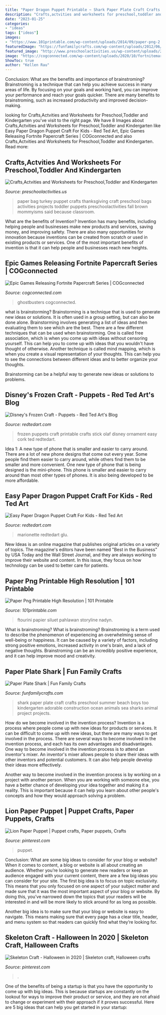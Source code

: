 ```yaml
---
title: "Paper Dragon Puppet Printable ~ Shark Paper Plate Craft Crafts Preschool Summer Beach Boys Too Kindergarten Adorable Construction Ocean Animals Sea Sharks Animal Project Projects"
description: "Crafts,actvities and worksheets for preschool,toddler and kindergarten"
date: "2023-01-25"
categories:
- "ideas"
tags: ["ideas"]
images:
- "https://www.101printable.com/wp-content/uploads/2014/09/paper-png-2.png"
featuredImage: "https://funfamilycrafts.com/wp-content/uploads/2012/06/IMG_7380.jpg"
featured_image: "http://www.preschoolactivities.us/wp-content/uploads/2015/08/Paper-Bag-Turkey-Puppet.jpg"
image: "https://cogconnected.com/wp-content/uploads/2020/10/fortnitemares-papercraft-min.jpg"
ShowToc: true
author: "Kellen Rau"
---
```



Conclusion: What are the benefits and importance of brainstroming?
Brainstroming is a technique that can help you achieve success in many areas of life. By focusing on your goals and working hard, you can improve your performance and reach your goals quicker. There are many benefits to brainstroming, such as increased productivity and improved decision-making.

	

		
looking for Crafts,Actvities and Worksheets for Preschool,Toddler and Kindergarten you've visit to the right page. We have 8 Images about Crafts,Actvities and Worksheets for Preschool,Toddler and Kindergarten like Easy Paper Dragon Puppet Craft For Kids - Red Ted Art, Epic Games Releasing Fortnite Papercraft Series | COGconnected and also Crafts,Actvities and Worksheets for Preschool,Toddler and Kindergarten. Read more:
		
    
## Crafts,Actvities And Worksheets For Preschool,Toddler And Kindergarten

<img loading=lazy src="http://www.preschoolactivities.us/wp-content/uploads/2015/08/Paper-Bag-Turkey-Puppet.jpg" onerror="this.onerror=null;this.src='https://tse2.mm.bing.net/th?id=OIP.BjD-M9ViOwbWjzKHkIeHzQHaJ3&amp;pid=15.1';" alt="Crafts,Actvities and Worksheets for Preschool,Toddler and Kindergarten">

_Source: preschoolactivities.us_

>paper bag turkey puppet crafts thanksgiving craft preschool bags activities projects toddler puppets preschoolactivities fall brown mommyisms said because classroom. 

	

What are the benefits of Invention?
Invention has many benefits, including helping people and businesses make new products and services, saving money, and improving safety. There are also many opportunities for innovation because inventions can be created from scratch or used in existing products or services. One of the most important benefits of invention is that it can help people and businesses reach new heights.

    
## Epic Games Releasing Fortnite Papercraft Series | COGconnected

<img loading=lazy src="https://cogconnected.com/wp-content/uploads/2020/10/fortnitemares-papercraft-min.jpg" onerror="this.onerror=null;this.src='https://tse3.mm.bing.net/th?id=OIP.Byt6zgqjYgmnQ8hF_4iAvQHaEK&amp;pid=15.1';" alt="Epic Games Releasing Fortnite Papercraft Series | COGconnected">

_Source: cogconnected.com_

>ghostbusters cogconnected. 

	

what is brainstorming?
Brainstorming is a technique that is used to generate new ideas or solutions. It is often used in a group setting, but can also be done alone. Brainstorming involves generating a list of ideas and then evaluating them to see which are the best.
There are a few different techniques that can be used when brainstorming. One is called free association, which is when you come up with ideas without censoring yourself. This can help you to come up with ideas that you wouldn't have thought of otherwise. Another technique is called mind mapping, which is when you create a visual representation of your thoughts. This can help you to see the connections between different ideas and to better organize your thoughts.

Brainstorming can be a helpful way to generate new ideas or solutions to problems.

    
## Disney&#039;s Frozen Craft - Puppets - Red Ted Art&#039;s Blog

<img loading=lazy src="http://www.redtedart.com/wp-content/uploads/2014/05/Frozen-Puppets-Printable-Craft.jpg" onerror="this.onerror=null;this.src='https://tse4.mm.bing.net/th?id=OIP.5ndmPwR1CbCqM1dZQ0pH2AHaE7&amp;pid=15.1';" alt="Disney&#039;s Frozen Craft - Puppets - Red Ted Art&#039;s Blog">

_Source: redtedart.com_

>frozen puppets craft printable crafts stick olaf disney ornament easy cork ted redtedart. 

	

Idea 1: A new type of phone that is smaller and easier to carry around.
There are a lot of new phone designs that come out every year. Some people find them easier to carry around, while others find them to be smaller and more convenient. One new type of phone that is being designed is the mini-phone. This phone is smaller and easier to carry around than most other types of phones. It is also being developed to be more affordable.

    
## Easy Paper Dragon Puppet Craft For Kids - Red Ted Art

<img loading=lazy src="https://www.redtedart.com/wp-content/uploads/2021/05/Dragon-Marionette-600x800.jpg" onerror="this.onerror=null;this.src='https://tse3.mm.bing.net/th?id=OIP.F7jvFL3acutZDQihhNA15gHaJ4&amp;pid=15.1';" alt="Easy Paper Dragon Puppet Craft For Kids - Red Ted Art">

_Source: redtedart.com_

>marionette redtedart glu. 

	

New Ideas is an online magazine that publishes original articles on a variety of topics. The magazine's editors have been named "Best in the Business" by USA Today and the Wall Street Journal, and they are always working to improve their website and content. In this issue, they focus on how technology can be used to better care for patients.

    
## Paper Png Printable High Resolution | 101 Printable

<img loading=lazy src="https://www.101printable.com/wp-content/uploads/2014/09/paper-png-2.png" onerror="this.onerror=null;this.src='https://tse3.mm.bing.net/th?id=OIP.wQE0Xcx52cX7hX07DYMyTQHaJ3&amp;pid=15.1';" alt="Paper Png Printable High Resolution | 101 Printable">

_Source: 101printable.com_

>ftourini papier siluet pahlawan storyline nadyn. 

	

What is brainstroming?
What is brainstroming? Brainstroming is a term used to describe the phenomenon of experiencing an overwhelming sense of well-being or happiness. It can be caused by a variety of factors, including strong positive emotions, increased activity in one's brain, and a lack of negative thoughts. Brainstroming can be an incredibly positive experience, and it can help improve mood and creativity.

    
## Paper Plate Shark | Fun Family Crafts

<img loading=lazy src="https://funfamilycrafts.com/wp-content/uploads/2012/06/IMG_7380.jpg" onerror="this.onerror=null;this.src='https://tse1.mm.bing.net/th?id=OIP.lfj1hhQFJ52u-h8VKj3kTQHaJ4&amp;pid=15.1';" alt="Paper Plate Shark | Fun Family Crafts">

_Source: funfamilycrafts.com_

>shark paper plate craft crafts preschool summer beach boys too kindergarten adorable construction ocean animals sea sharks animal project projects. 

	

How do we become involved in the invention process?
Invention is a process where people come up with new ideas for products or services. It can be difficult to come up with new ideas, but there are many ways to get involved in the process. There are several ways to become involved in the invention process, and each has its own advantages and disadvantages.
One way to become involved in the invention process is to attend an inventor's mixer. An inventor's mixer allows people to share their ideas with other inventors and potential customers. It can also help people develop their ideas more effectively.

Another way to become involved in the invention process is by working on a project with another person. When you are working with someone else, you have a better chance of developing your idea together and making it a reality. This is important because it can help you learn about other people's concepts and how they would approach solving a problem.

    
## Lion Paper Puppet | Puppet Crafts, Paper Puppets, Crafts

<img loading=lazy src="https://i.pinimg.com/736x/36/bd/4c/36bd4c9169af2064d46fc436adfa8ce7--paper-puppets-lion.jpg" onerror="this.onerror=null;this.src='https://tse1.mm.bing.net/th?id=OIP.VL1FivmBatlM9PfQG17b1wHaJ3&amp;pid=15.1';" alt="Lion Paper Puppet | Puppet crafts, Paper puppets, Crafts">

_Source: pinterest.com_

>puppet. 

	

Conclusion: What are some big ideas to consider for your blog or website?
When it comes to content, a blog or website is all about creating an audience. Whether you’re looking to generate new readers or keep an audience engaged with your current content, there are a few big ideas you can consider for your site. 
The first big idea is to focus on topic exclusivity. This means that you only focused on one aspect of your subject matter and made sure that it was the most important aspect of your blog or website. By doing this, you’ve narrowed down the topics that your readers will be interested in and will be more likely to stick around for as long as possible. 

Another big idea is to make sure that your blog or website is easy to navigate. This means making sure that every page has a clear title, header, and menu system so that readers can quickly find what they’re looking for.

    
## Skeleton Craft - Halloween In 2020 | Skeleton Craft, Halloween Crafts

<img loading=lazy src="https://i.pinimg.com/736x/78/08/0e/78080e48c536a59084e3281bfed9315f.jpg" onerror="this.onerror=null;this.src='https://tse4.mm.bing.net/th?id=OIP.Vxszq-lhLR8VM2dyIPVLiQHaLC&amp;pid=15.1';" alt="Skeleton Craft - Halloween in 2020 | Skeleton craft, Halloween crafts">

_Source: pinterest.com_

>. 

	

One of the benefits of being a startup is that you have the opportunity to come up with big ideas. This is because startups are constantly on the lookout for ways to improve their product or service, and they are not afraid to change or experiment with their approach if it proves successful. Here are 5 big ideas that can help you get started in your startup: 

